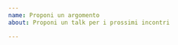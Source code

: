```yaml
---
name: Proponi un argomento
about: Proponi un talk per i prossimi incontri

---
```


<!-- Puoi proporre un tuo talk oppure semplicemente proporre un argomento che sia presentato da altri. Questo commento può essere rimosso -->
